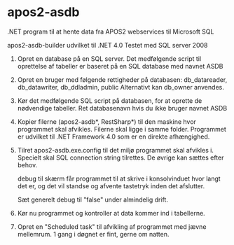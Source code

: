 apos2-asdb
==========

.NET program til at hente data fra APOS2 webservices til Microsoft SQL

apos2-asdb-builder udvilket til .NET 4.0
Testet med SQL server 2008

1.	Opret en database på en SQL server. Det medfølgende script til oprettelse af tabeller er baseret på en SQL
	database med navnet ASDB

2.	Opret en bruger med følgende rettigheder på databasen: db_datareader, db_datawriter, db_ddladmin, public
	Alternativt kan db_owner anvendes.
	
3.	Kør det medfølgende SQL script på databasen, for at oprette de nødvendige tabeller. Ret databasenavn
	hvis du ikke bruger navnet ASDB
	
4.	Kopier filerne (apos2-asdb*, RestSharp*) til den maskine hvor programmet skal afvikles. Filerne skal ligge 
	i samme folder. Programmet er udvilket til .NET Framework 4.0 som er en direkte afhængighed.
	
5.	Tilret apos2-asdb.exe.config til det miljø programmet skal afvikles i.
	Specielt skal SQL connection string tilrettes. De øvrige kan sættes efter behov.
	
	debug til skærm får programmet til at skrive i konsolvinduet hvor langt det er, og det vil standse og
	afvente tastetryk inden det afslutter.
	
	Sæt generelt debug til "false" under almindelig drift.
	
6.	Kør nu programmet og kontroller at data kommer ind i tabellerne.

7.	Opret en "Scheduled task" til afvikling af programmet med jævne mellemrum. 1 gang i døgnet er fint, gerne om natten.


